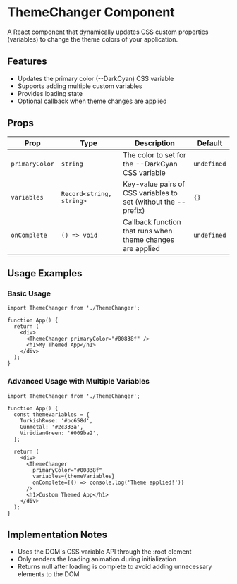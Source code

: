 # ThemeChanger Component

A React component that dynamically updates CSS custom properties (variables) to change the theme colors of your application.

## Features

- Updates the primary color (--DarkCyan) CSS variable
- Supports adding multiple custom variables
- Provides loading state
- Optional callback when theme changes are applied

## Props

| Prop | Type | Description | Default |
|------|------|-------------|---------|
| `primaryColor` | `string` | The color to set for the --DarkCyan CSS variable | `undefined` |
| `variables` | `Record<string, string>` | Key-value pairs of CSS variables to set (without the -- prefix) | `{}` |
| `onComplete` | `() => void` | Callback function that runs when theme changes are applied | `undefined` |

## Usage Examples

### Basic Usage

```tsx
import ThemeChanger from './ThemeChanger';

function App() {
  return (
    <div>
      <ThemeChanger primaryColor="#00838f" />
      <h1>My Themed App</h1>
    </div>
  );
}
```

### Advanced Usage with Multiple Variables

```tsx
import ThemeChanger from './ThemeChanger';

function App() {
  const themeVariables = {
    TurkishRose: '#bc658d',
    Gunmetal: '#2c333a',
    ViridianGreen: '#009ba2',
  };

  return (
    <div>
      <ThemeChanger 
        primaryColor="#00838f"
        variables={themeVariables}
        onComplete={() => console.log('Theme applied!')}
      />
      <h1>Custom Themed App</h1>
    </div>
  );
}
```

## Implementation Notes

- Uses the DOM's CSS variable API through the :root element
- Only renders the loading animation during initialization
- Returns null after loading is complete to avoid adding unnecessary elements to the DOM